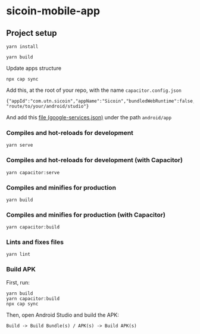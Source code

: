# sicoin-mobile-app

## Project setup
```
yarn install
```
```
yarn build
```
Update apps structure
```
npx cap sync
```

Add this, at the root of your repo, with the name `capacitor.config.json`
```
{"appId":"com.utn.sicoin","appName":"Sicoin","bundledWebRuntime":false,"webDir":"dist","linuxAndroidStudioPath": "route/to/your/android/studio"}
```

And add this [file (google-services.json)](https://drive.google.com/file/d/1fDeJ25KCyH4HZc4ArBVEDiuu62IBrd1e/view?usp=sharing) under the path `android/app`

### Compiles and hot-reloads for development
```
yarn serve
```

### Compiles and hot-reloads for development (with Capacitor)
```
yarn capacitor:serve
```

### Compiles and minifies for production
```
yarn build
```

### Compiles and minifies for production (with Capacitor)
```
yarn capacitor:build
```
### Lints and fixes files
```
yarn lint
```
### Build APK
First, run:
```
yarn build
yarn capacitor:build
npx cap sync
```
Then, open Android Studio and build the APK:
```
Build -> Build Bundle(s) / APK(s) -> Build APK(s)
```
